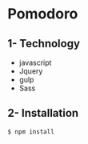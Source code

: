 # Pomodoro

## 1- Technology
- javascript
- Jquery
- gulp
- Sass

## 2- Installation
```
$ npm install
```
